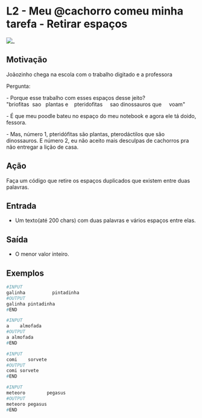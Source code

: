 # L2 - Meu @cachorro comeu minha tarefa - Retirar espaços

![_](cover.jpg)

## Motivação

Joãozinho chega na escola com o trabalho digitado e a professora

Pergunta:  

\- Porque esse trabalho com esses espaços desse jeito?  
"briofitas  sao   plantas e    pteridofitas     sao dinossauros que     voam"

\- É que meu poodle bateu no espaço do meu notebook e agora ele tá doido, fessora.

\- Mas, número 1, pteridófitas são plantas, pterodáctilos que são dinossauros. E número 2, eu não aceito mais desculpas de cachorros pra não entregar a lição de casa.

## Ação

Faça um código que retire os espaços duplicados que existem entre duas palavras.

## Entrada

* Um texto(até 200 chars) com duas palavras e vários espaços entre elas.

## Saída

* O menor valor inteiro.

## Exemplos

``` py
#INPUT
galinha          pintadinha
#OUTPUT
galinha pintadinha
#END

#INPUT
a    almofada
#OUTPUT
a almofada
#END

#INPUT
comi    sorvete
#OUTPUT
comi sorvete
#END

#INPUT
meteoro        pegasus
#OUTPUT
meteoro pegasus
#END
```
